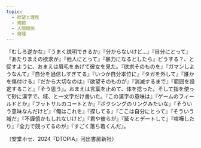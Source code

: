 ```yaml
---
topic:
  - 欲望と理性
  - 規範
  - 人間関係
  - 倫理
---
```

『むしろ逆かな』『うまく説明できるか』『分からないけど…』『自分にとって』『あたりまえの欲求が』『他人にとって』『暴力になるとしたら』どうする？、と促すように、おまえは眉毛をあげて彼女を見た。『欲求そのものを』『ガマンしようなんて』『自分を過信しすぎてる』『いつか自分本位に』『タガを外して』『誰かを傷付ける』『だから大切なのは』『欲望そのものが』『消滅するまで』『範囲を設定すること』『そう思う』。おまえは言葉を止めて、体を捻った。そして指を使って砂に漢字で、域、と一文字だけ書いた。『この漢字の意味は』『ゲームのフィールドとか』『フットサルのコートとか』『ボクシングのリングみたいな』『そういう意味なんだけど』『俺はこれを』『探してる』『ここは自分にとって』『そういう域だ』『不謹慎かもしれないけど』『君や彼らが』『延々とデートして』『喧嘩したり』『全力で競ってるのが』『すごく落ち着くんだ』。

（安堂ホセ、2024『DTOPIA』河出書房新社）